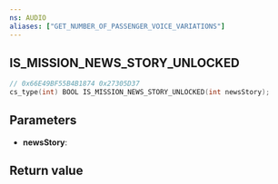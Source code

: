 ```yaml
---
ns: AUDIO
aliases: ["GET_NUMBER_OF_PASSENGER_VOICE_VARIATIONS"]
---
```

## IS_MISSION_NEWS_STORY_UNLOCKED

```c
// 0x66E49BF55B4B1874 0x27305D37
cs_type(int) BOOL IS_MISSION_NEWS_STORY_UNLOCKED(int newsStory);
```

## Parameters
* **newsStory**: 

## Return value
